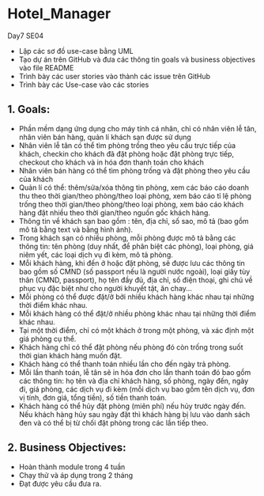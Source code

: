 # Hotel_Manager
Day7 SE04
* Lập các sơ đồ use-case bằng UML
* Tạo dự án trên GitHub và đưa các thông tin goals và business objectives vào file README
* Trình bày các user stories vào thành các issue trên GitHub
* Trình bày các Use-case vào các stories

## __1. Goals:__
*	Phần mềm dạng ứng dụng cho máy tính cá nhân, chỉ có nhân viên lễ tân, nhân viên bán hàng, quản lí khách sạn được sử dụng
*	Nhân viên lễ tân có thể tìm phòng trống theo yêu cầu trực tiếp của khách, checkin cho khách đã đặt phòng hoặc đặt phòng trực tiếp, checkout cho khách và in hóa đơn thanh toán cho khách
*	Nhân viên bán hàng có thể tìm phòng trống và đặt phòng theo yêu cầu của khách
*	Quản lí có thể: thêm/sửa/xóa thông tin phòng, xem các báo cáo doanh thu theo thời gian/theo phòng/theo loại phòng, xem báo cáo tỉ lệ phòng trống theo thời gian/theo phòng/theo loại phòng, xem báo cáo khách hàng đặt nhiều theo thời gian/theo nguồn gốc khách hàng.
*	Thông tin về khách sạn bao gồm : tên, địa chỉ, số sao, mô tả (bao gồm mô tả bằng text và bằng hình ảnh).
*	Trong khách sạn có nhiều phòng, mỗi phòng được mô tả bằng các thông tin: tên phòng (duy nhất, để phân biệt các phòng), loại phòng, giá niêm yết, các loại dịch vụ đi kèm, mô tả phòng.
*	Mỗi khách hàng, khi đến ở hoặc đặt phòng, sẽ được lưu các thông tin bao gồm số CMND (số passport nếu là người nước ngoài), loại giấy tùy thân (CMND, passport), họ tên đầy đủ, địa chỉ, số điện thoại, ghi chú về phục vụ đặc biệt như cho người khuyết tật, ăn chay...
*	Mỗi phòng có thể được đặt/ở bởi nhiều khách hàng khác nhau tại những thời điểm khác nhau.
*	Mỗi khách hàng có thể đặt/ở nhiều phòng khác nhau tại những thời điểm khác nhau.
*	Tại một thời điểm, chỉ có một khách ở trong một phòng, và xác định một giá phòng cụ thể.
*	Khách hàng chỉ có thể đặt phòng nếu phòng đó còn trống trong suốt thời gian khách hàng muốn đặt.
*	Khách hàng có thể thanh toán nhiều lần cho đến ngày trả phòng.
*	Mỗi lần thanh toán, lễ tân sẽ in hóa đơn cho lần thanh toán đó bao gồm các thông tin: họ tên và địa chỉ khách hàng, số phòng, ngày đến, ngày đi, giá phòng, các dịch vụ đi kèm (mỗi dịch vụ bao gồm tên dịch vụ, đơn vị tính, đơn giá, tổng tiền), số tiền thanh toán.
*	Khách hàng có thể hủy đặt phòng (miên phí) nếu hủy trước ngày đến. Nếu khách hàng hủy sau ngày đặt thì khách hàng bị lưu vào danh sách đen và có thể bị từ chối đặt phòng trong các lần tiếp theo.

## __2. Business Objectives:__
* Hoàn thành module trong 4 tuần 
* Chạy thử và áp dụng trong 2 tháng 
* Đạt được yêu cầu đưa ra.
